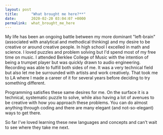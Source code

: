 ```yaml
---
layout: post
title:      "What brought me here?**"
date:       2020-02-20 03:04:07 +0000
permalink:  what_brought_me_here
---
```


My life has been an ongoing battle between my more dominant "left-brain" (associated with analytical and methodical thinking) and my desire to be creative or around creative people. In high school I excelled in math and science. I loved puzzles and problem solving but I'd spend most of my free time on music. I attended Berklee College of Music with the intention of being a trumpet player but was quickly drawn to audio engineering. Recording was able to fulfill both sides of me. It was a very technical field but also let me be surrounded with artists and work creatively. That took me to LA where I made a career of it for several years before deciding to try something different.

Programming satisfies these same desires for me. On the surface it is a technical, systematic puzzle to solve, while also having a lot of avenues to be creative with how you approach these problems. You can do almost anything through coding and there are many elegant (and not-so-elegant) ways to get there.

So far I've loved learning these new languages and concepts and can't wait to see where they take me next.
